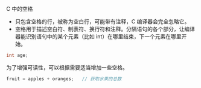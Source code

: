 C 中的空格



* 只包含空格的行，被称为空白行，可能带有注释，C 编译器会完全忽略它。
* 空格用于描述空白符、制表符、换行符和注释。分隔语句的各个部分，让编译器能识别语句中的某个元素（比如 int）在哪里结束，下一个元素在哪里开始。

```c
int age;
```

为了增强可读性，可以根据需要适当增加一些空格。

```c
fruit = apples + oranges;   // 获取水果的总数
```

